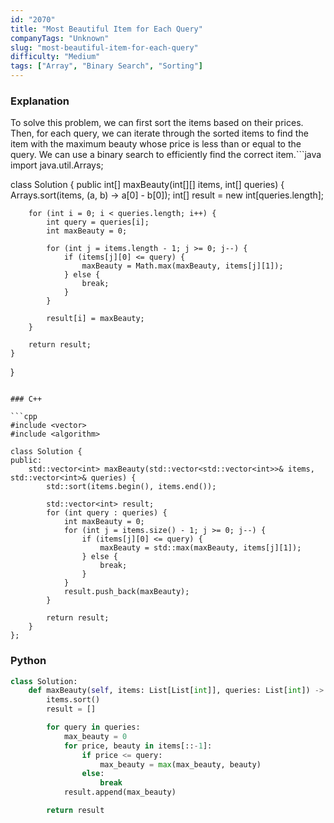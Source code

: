 ```yaml
---
id: "2070"
title: "Most Beautiful Item for Each Query"
companyTags: "Unknown"
slug: "most-beautiful-item-for-each-query"
difficulty: "Medium"
tags: ["Array", "Binary Search", "Sorting"]
---
```


### Explanation

To solve this problem, we can first sort the items based on their prices. Then, for each query, we can iterate through the sorted items to find the item with the maximum beauty whose price is less than or equal to the query. We can use a binary search to efficiently find the correct item.```java
import java.util.Arrays;

class Solution {
    public int[] maxBeauty(int[][] items, int[] queries) {
        Arrays.sort(items, (a, b) -> a[0] - b[0]);
        int[] result = new int[queries.length];

        for (int i = 0; i < queries.length; i++) {
            int query = queries[i];
            int maxBeauty = 0;

            for (int j = items.length - 1; j >= 0; j--) {
                if (items[j][0] <= query) {
                    maxBeauty = Math.max(maxBeauty, items[j][1]);
                } else {
                    break;
                }
            }

            result[i] = maxBeauty;
        }

        return result;
    }
}
```

### C++

```cpp
#include <vector>
#include <algorithm>

class Solution {
public:
    std::vector<int> maxBeauty(std::vector<std::vector<int>>& items, std::vector<int>& queries) {
        std::sort(items.begin(), items.end());

        std::vector<int> result;
        for (int query : queries) {
            int maxBeauty = 0;
            for (int j = items.size() - 1; j >= 0; j--) {
                if (items[j][0] <= query) {
                    maxBeauty = std::max(maxBeauty, items[j][1]);
                } else {
                    break;
                }
            }
            result.push_back(maxBeauty);
        }

        return result;
    }
};
```

### Python

```python
class Solution:
    def maxBeauty(self, items: List[List[int]], queries: List[int]) -> List[int]:
        items.sort()
        result = []

        for query in queries:
            max_beauty = 0
            for price, beauty in items[::-1]:
                if price <= query:
                    max_beauty = max(max_beauty, beauty)
                else:
                    break
            result.append(max_beauty)

        return result
```